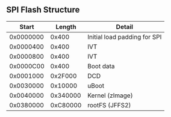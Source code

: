 ## SPI Flash Structure

| Start | Length | Detail |
| - | - | - |
| 0x0000000 | 0x400 | Initial load padding for SPI |
| 0x0000400 | 0x400 | IVT |
| 0x0000800 | 0x400 | IVT |
| 0x0000C00 | 0x400 | Boot data |
| 0x0001000 | 0x2F000 | DCD |
| 0x0030000 | 0x10000 | uBoot |
| 0x0040000 | 0x340000 | Kernel (zImage) |
| 0x0380000 | 0xC80000 | rootFS (JFFS2) |